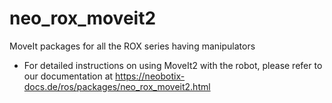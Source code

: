 # neo_rox_moveit2
MoveIt packages for all the ROX series having manipulators

- For detailed instructions on using MoveIt2 with the robot, please refer to our documentation at https://neobotix-docs.de/ros/packages/neo_rox_moveit2.html